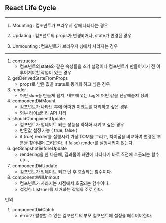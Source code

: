 ## React Life Cycle 

----


1. Mounting : 컴포넌트가 브라우저 상에 나타나는 경우

2. Updating : 컴포넌트의 props가 변경되거나, state가 변경된 경우

3. Unmounting : 컴포넌트가 브라우저 상에서 사라지는 경우

----


1) constructor 
    - 컴포넌트의 state와 같은 속성들을 초기 설정이나 컴포넌트가 만들어지기 전 이루어져야할 작업이 있는 경우
2) getDerivedStateFromProps
    - props로 받은 값을 state로 동기화 하고 싶은 경우
3) render 
    - 어떤 dom을 만들게 될지, 내부에 있는 tag에 어떤 값을 전달해줄지 정의
4) componentDidMount
    - 컴포넌트가 나타난 후에 어떠한 이벤트를 처리하고 싶은 경우
    - 외부 라이브러리 API 처리
5) shouldComponentUpdate
    - 컴포넌트가 업데이트 되는 성능을 최적화 시키고 싶은 경우
    - 반환값 설정 가능 ( true, false )
    - if true) render를 실행시켜 가상 DOM을 그리고, 차이점을 비교하여 변경된 부분을 찾아내어 그려준다.
      if false) render를 실행시키지 않는다.
6) getSnapshotBeforeUpdate
    - rendering을 한 다음에, 결과물이 화면에 나타나기 바로 직전에 호출되는 함수이다.
7) componentDidUpdate
    - 컴포넌트가 업데이트 되고 난 후 호출되는 함수이다.
8) componentWillUnmout
    - 컴포넌트가 사라지는 시점에서 호출되는 함수이다.
    - 설정한 Listener를 제거하는 작업을 주로 한다.


번외

1) componentDidCatch
    - error가 발생할 수 있는 컴포넌트의 부모 컴포넌트에 설정을 해주어야한다.